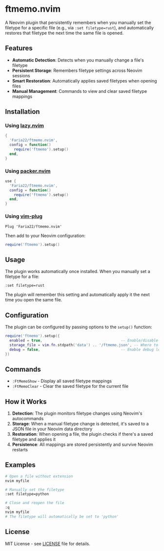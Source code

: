 # ftmemo.nvim

A Neovim plugin that persistently remembers when you manually set the filetype for a specific file (e.g., via `:set filetype=rust`), and automatically restores that filetype the next time the same file is opened.

## Features

- **Automatic Detection**: Detects when you manually change a file's filetype
- **Persistent Storage**: Remembers filetype settings across Neovim sessions
- **Smart Restoration**: Automatically applies saved filetypes when opening files
- **Manual Management**: Commands to view and clear saved filetype mappings

## Installation

### Using [lazy.nvim](https://github.com/folke/lazy.nvim)

```lua
{
  'Faria22/ftmemo.nvim',
  config = function()
    require('ftmemo').setup()
  end,
}
```

### Using [packer.nvim](https://github.com/wbthomason/packer.nvim)

```lua
use {
  'Faria22/ftmemo.nvim',
  config = function()
    require('ftmemo').setup()
  end,
}
```

### Using [vim-plug](https://github.com/junegunn/vim-plug)

```vim
Plug 'Faria22/ftmemo.nvim'
```

Then add to your Neovim configuration:

```lua
require('ftmemo').setup()
```

## Usage

The plugin works automatically once installed. When you manually set a filetype for a file:

```vim
:set filetype=rust
```

The plugin will remember this setting and automatically apply it the next time you open the same file.

## Configuration

The plugin can be configured by passing options to the `setup()` function:

```lua
require('ftmemo').setup({
  enabled = true,                                    -- Enable/disable the plugin
  storage_file = vim.fn.stdpath('data') .. '/ftmemo.json', -- Where to store filetype mappings
  debug = false,                                     -- Enable debug logging
})
```

## Commands

- `:FtMemoShow` - Display all saved filetype mappings
- `:FtMemoClear` - Clear the saved filetype for the current file

## How it Works

1. **Detection**: The plugin monitors filetype changes using Neovim's autocommands
2. **Storage**: When a manual filetype change is detected, it's saved to a JSON file in your Neovim data directory
3. **Restoration**: When opening a file, the plugin checks if there's a saved filetype and applies it
4. **Persistence**: All mappings are stored persistently and survive Neovim restarts

## Examples

```bash
# Open a file without extension
nvim myfile

# Manually set the filetype
:set filetype=python

# Close and reopen the file
:q
nvim myfile
# The filetype will automatically be set to 'python'
```

## License

MIT License - see [LICENSE](LICENSE) file for details.
